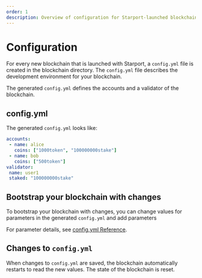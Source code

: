```yaml
---
order: 1
description: Overview of configuration for Starport-launched blockchains
---
```


# Configuration

For every new blockchain that is launched with Starport, a `config.yml` file is created in the blockchain directory. The `config.yml` file describes the development environment for your blockchain.

The generated `config.yml` defines the accounts and a validator of the blockchain.

## config.yml

The generated `config.yml` looks like:

```yml
accounts:
 - name: alice
   coins: ["1000token", "100000000stake"]
 - name: bob
   coins: ["500token"]
validator:
 name: user1
 staked: "100000000stake"
```

## Bootstrap your blockchain with changes

To bootstrap your blockchain with changes, you can change values for parameters in the generated `config.yml` and add parameters

For parameter details, see [config.yml Reference](./2-config.yml-Reference.html).

## Changes to `config.yml`

When changes to `config.yml` are saved, the blockchain automatically restarts to read the new values. The state of the blockchain is reset.
